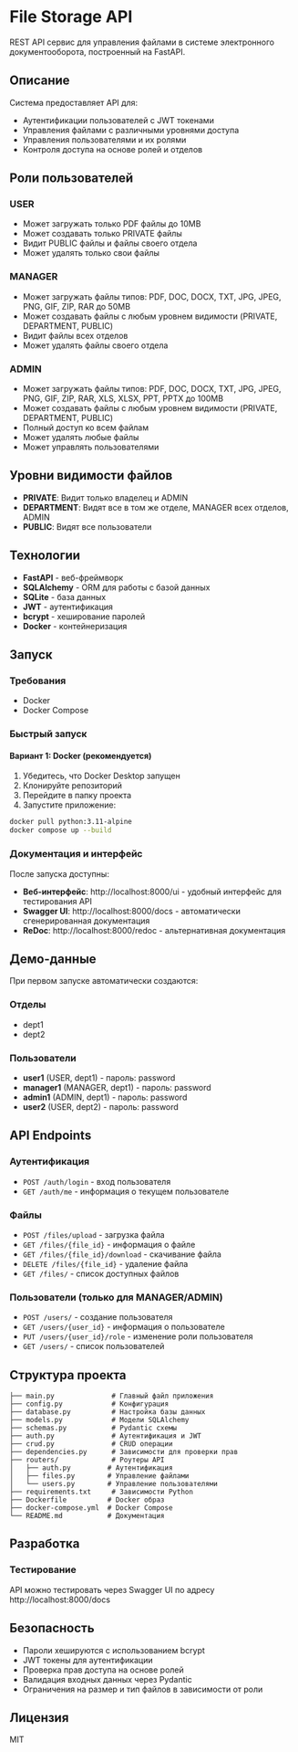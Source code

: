 # File Storage API

REST API сервис для управления файлами в системе электронного документооборота, построенный на FastAPI.

## Описание

Система предоставляет API для:
- Аутентификации пользователей с JWT токенами
- Управления файлами с различными уровнями доступа
- Управления пользователями и их ролями
- Контроля доступа на основе ролей и отделов

## Роли пользователей

### USER
- Может загружать только PDF файлы до 10MB
- Может создавать только PRIVATE файлы
- Видит PUBLIC файлы и файлы своего отдела
- Может удалять только свои файлы

### MANAGER
- Может загружать файлы типов: PDF, DOC, DOCX, TXT, JPG, JPEG, PNG, GIF, ZIP, RAR до 50MB
- Может создавать файлы с любым уровнем видимости (PRIVATE, DEPARTMENT, PUBLIC)
- Видит файлы всех отделов
- Может удалять файлы своего отдела

### ADMIN
- Может загружать файлы типов: PDF, DOC, DOCX, TXT, JPG, JPEG, PNG, GIF, ZIP, RAR, XLS, XLSX, PPT, PPTX до 100MB
- Может создавать файлы с любым уровнем видимости (PRIVATE, DEPARTMENT, PUBLIC)
- Полный доступ ко всем файлам
- Может удалять любые файлы
- Может управлять пользователями

## Уровни видимости файлов

- **PRIVATE**: Видит только владелец и ADMIN
- **DEPARTMENT**: Видят все в том же отделе, MANAGER всех отделов, ADMIN
- **PUBLIC**: Видят все пользователи

## Технологии

- **FastAPI** - веб-фреймворк
- **SQLAlchemy** - ORM для работы с базой данных
- **SQLite** - база данных
- **JWT** - аутентификация
- **bcrypt** - хеширование паролей
- **Docker** - контейнеризация

## Запуск

### Требования

- Docker
- Docker Compose

### Быстрый запуск

#### Вариант 1: Docker (рекомендуется)

1. Убедитесь, что Docker Desktop запущен
2. Клонируйте репозиторий
3. Перейдите в папку проекта
4. Запустите приложение:

```bash
docker pull python:3.11-alpine
docker compose up --build
```



### Документация и интерфейс

После запуска доступны:
- **Веб-интерфейс**: http://localhost:8000/ui - удобный интерфейс для тестирования API
- **Swagger UI**: http://localhost:8000/docs - автоматически сгенерированная документация
- **ReDoc**: http://localhost:8000/redoc - альтернативная документация

## Демо-данные

При первом запуске автоматически создаются:

### Отделы
- dept1
- dept2

### Пользователи
- **user1** (USER, dept1) - пароль: password
- **manager1** (MANAGER, dept1) - пароль: password
- **admin1** (ADMIN, dept1) - пароль: password
- **user2** (USER, dept2) - пароль: password

## API Endpoints

### Аутентификация
- `POST /auth/login` - вход пользователя
- `GET /auth/me` - информация о текущем пользователе

### Файлы
- `POST /files/upload` - загрузка файла
- `GET /files/{file_id}` - информация о файле
- `GET /files/{file_id}/download` - скачивание файла
- `DELETE /files/{file_id}` - удаление файла
- `GET /files/` - список доступных файлов

### Пользователи (только для MANAGER/ADMIN)
- `POST /users/` - создание пользователя
- `GET /users/{user_id}` - информация о пользователе
- `PUT /users/{user_id}/role` - изменение роли пользователя
- `GET /users/` - список пользователей

## Структура проекта

```
├── main.py              # Главный файл приложения
├── config.py            # Конфигурация
├── database.py          # Настройка базы данных
├── models.py            # Модели SQLAlchemy
├── schemas.py           # Pydantic схемы
├── auth.py              # Аутентификация и JWT
├── crud.py              # CRUD операции
├── dependencies.py      # Зависимости для проверки прав
├── routers/             # Роутеры API
│   ├── auth.py         # Аутентификация
│   ├── files.py        # Управление файлами
│   └── users.py        # Управление пользователями
├── requirements.txt     # Зависимости Python
├── Dockerfile          # Docker образ
├── docker-compose.yml  # Docker Compose
└── README.md           # Документация
```

## Разработка



### Тестирование

API можно тестировать через Swagger UI по адресу http://localhost:8000/docs

## Безопасность

- Пароли хешируются с использованием bcrypt
- JWT токены для аутентификации
- Проверка прав доступа на основе ролей
- Валидация входных данных через Pydantic
- Ограничения на размер и тип файлов в зависимости от роли

## Лицензия

MIT 